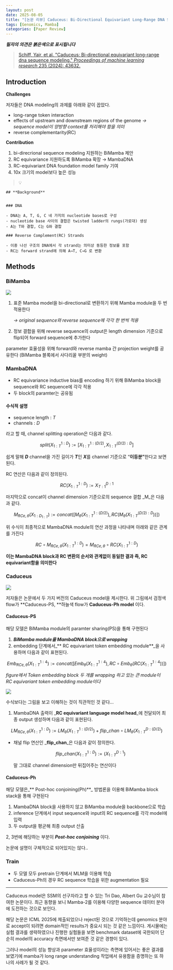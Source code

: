 ```yaml
---
layout: post
date: 2025-08-05
title: "[논문 리뷰] Caduceus: Bi-Directional Equivariant Long-Range DNA Sequence Modeling"
tags: [Genomics, Mamba]
categories: [Paper Review]
---
```


<span class="notion-red">_**필자의 의견은 붉은색으로 표시됩니다**_</span>


> [Schiff, Yair, et al. "Caduceus: Bi-directional equivariant long-range dna sequence modeling." ](https://pmc.ncbi.nlm.nih.gov/articles/PMC12189541/)[_Proceedings of machine learning research_](https://pmc.ncbi.nlm.nih.gov/articles/PMC12189541/)[ 235 (2024): 43632.](https://pmc.ncbi.nlm.nih.gov/articles/PMC12189541/)



## Introduction


**Challenges**


저자들은 DNA modeling의 과제를 아래와 같이 꼽았다.

- long-range token interaction
- effects of upstream and downstream regions of the genome 
_→ sequence model이 양방향 context를 처리해야 함을 의미_
- reverse complementarity(RC)

**Contribution**

1. bi-direcrional sequence modeling 지원하는 BiMamba 제안
1. RC equivariance 지원하도록 BiMamba 확장 → MambaDNA
1. RC-equivariant DNA foundation model family 기여
1. 10x 크기의 model보다 높은 성능

> 💡 


	## **Background**


	### DNA

	- DNA는 A, T, G, C 네 가지의 nucleotide bases로 구성
	- nucleotide base 사이의 결합은 twisted ladder의 rungs(가로대) 생성
	- A는 T와 결합, C는 G와 결합

	### Reverse Complement(RC) Strands

	- 이중 나선 구조의 DNA에서 각 strand는 의미상 동등한 정보를 포함
	- RC는 forward strand에 의해 A→T, C→G 로 변환


## Methods



### BiMamba


![](https://prod-files-secure.s3.us-west-2.amazonaws.com/542b861c-36a8-4051-84e5-8804b6728dba/2c247d59-7815-4980-99f0-8f0d21f445a7/image.png?X-Amz-Algorithm=AWS4-HMAC-SHA256&X-Amz-Content-Sha256=UNSIGNED-PAYLOAD&X-Amz-Credential=ASIAZI2LB466YCPM4T34%2F20250824%2Fus-west-2%2Fs3%2Faws4_request&X-Amz-Date=20250824T170052Z&X-Amz-Expires=3600&X-Amz-Security-Token=IQoJb3JpZ2luX2VjEPD%2F%2F%2F%2F%2F%2F%2F%2F%2F%2FwEaCXVzLXdlc3QtMiJGMEQCIADr68CHVGX9MJt7VIK8gNAe5e1coYZ6L5rfEWq1apqsAiA6kLJxaut933vi8RHGUbX78MELacP12jvzyz%2FAedaqzCr%2FAwhIEAAaDDYzNzQyMzE4MzgwNSIMW7Z6F%2FpD%2BMgj%2Fz%2BLKtwDInpsaX1Cf6vISJn09%2Fj3JHeiLLBORQODhkzxXFcPDeO1c8i3DxOKG0Z9h6Df2jcOajZz6XoMrYz7urWD6EQp57%2BIwf7cJmGXwTVOXONk%2BHIsQqdJwe5dsdhCGJdd6PHWggYh3yoEkGdT2wY%2BUCKDpg3mcm7RzpJ8DLe37RjyO8KK8oBFkJcDksGdhRQ9PfUkKZRDKeR9AcL3Z2BujQaA5jIAfQpHnxhsssiaTxW31N7MuzFjnY6fTMwZF2lMz5phRwZ9Kp9EV%2FQITI%2FkzWdHYDqvO8yaZ8bexdVpPZn0AjRkb4sRTP9zt%2BNDGzwlKQE5qvBhPBSl5nruxQQIfhdq0Bk%2FDYm3sWDYitrBe6YG4YS35QCS7CjuUmJZDrTfWU1UUlaq8n8AOIX4LpKDe1XtddhZ%2BH%2BuWGa9R9sJK%2F%2F9YcCFb4cUHCQmvlPm%2FcPoeizQiPTQg4nt%2Fw3Dbhm%2F3MT%2BhoPNGLnAYtnvrZe%2BIaIFEs0hbCFCkcahTCyLUp7T%2BEfUQFQkfwlhqtf3pe8Xmsb%2Frx0eVAU3QlilPbByQiTLA%2BKnaakrTCA2%2FAGBEZ80AKY%2F5x6rWseH%2FjVzC7h3uL7TlhpWFidYX8eBd2SoCg9Nz6LMY5uVh9Bj9NIWjf8ww9usxQY6pgF%2FHHpx52hBF6P2QB7CqgXnifFVCqacC8bg7MJWbUx0pT%2BJgcXXWl%2FsG3MuiPghcZzGgfS8mZ3NlQOZiP6SCTThV46UpKSsbp9t1o%2BUm47gdsCEghxu85tU3x72K2djKxn0POle3CsRbBxiAJWicrPHo5tpvJ5y0bud6iLEN2k8Zj3GJWiXCTWHDI2SK%2FpfYl37u%2BYbDm6kGExiYMH5Gr%2FtqFSJ8VqE&X-Amz-Signature=a52ad170a4d069ccdf91748467eb1f4fdee74a5b0c6884017c5ca3673510f89a&X-Amz-SignedHeaders=host&x-amz-checksum-mode=ENABLED&x-id=GetObject)

1. 표준 Mamba model을 bi-directional로 변환하기 위해 Mamba module을 두 번 적용한다

	_→ original sequence와 reverse sequence에 각각 한 번씩 적용_

1. 정보 결합을 위해 reverse sequence의 output은 length dimension 기준으로 flip되어 forward sequence에 추가한다

parameter 효율성을 위해 forward와 reverse mamba 간 projection weight를 공유한다 (BiMamba 블록에서 사다리꼴 부분의 weight)



### MambaDNA

- RC equivariance inductive bias를 encoding 하기 위해 BiMamba block을 sequence와 RC sequence에 각각 적용
- 두 block의 paramter는 공유됨


#### 수식적 설명

- sequence length : _T_
- channels : _D_

라고 할 때,  channel splitting operation은 다음과 같다.


$$
split(X^{1:D}_{1:T}):=[X^{1:(D/2)}_{1:T},X^{(D/2):D}_{1:T}]
$$


<span class="notion-red">쉽게 말해 </span><span class="notion-red">_**D**_</span><span class="notion-red"> channel을 가진 길이가 </span><span class="notion-red">_**T**_</span><span class="notion-red">인 </span><span class="notion-red">_**X**_</span><span class="notion-red">를 channel 기준으로 “</span><span class="notion-red">**이등분”**</span><span class="notion-red">한다고 보면 된다.</span>


RC 연산은 다음과 같이 정의된다.


$$
RC(X^{1:D}_{1:T}):=X^{D:1}_{T:1}
$$


마지막으로 concat이 channel dimension 기준으로의 sequence 결합 _M_은 다음과 같다.


$$
M_{RCe,\theta}(X_{1:D_{1:T}}):=concat([M_{\theta}(X^{1:(D/2)}_{1:T}),RC(M_{\theta}(X^{(D/2):D}_{1:T}))])
$$


위 수식이 최종적으로 MambaDNA module의 연산 과정을 나타내며 아래와 같은 관계를 가진다


$$
RC\circ M_{RCe,\theta}(X^{1:D}_{1:T}) = M_{RCe,\theta} \circ RC(X^{1:D}_{1:T})
$$


**이는 MambaDNA block과 RC 변환의 순서와 관계없이 동일한 결과 즉, RC equivariant함을 의미한다**



### Caduceus


![](https://prod-files-secure.s3.us-west-2.amazonaws.com/542b861c-36a8-4051-84e5-8804b6728dba/f94a60d7-8145-473b-aef9-7c68d3ec604a/image.png?X-Amz-Algorithm=AWS4-HMAC-SHA256&X-Amz-Content-Sha256=UNSIGNED-PAYLOAD&X-Amz-Credential=ASIAZI2LB466YCPM4T34%2F20250824%2Fus-west-2%2Fs3%2Faws4_request&X-Amz-Date=20250824T170052Z&X-Amz-Expires=3600&X-Amz-Security-Token=IQoJb3JpZ2luX2VjEPD%2F%2F%2F%2F%2F%2F%2F%2F%2F%2FwEaCXVzLXdlc3QtMiJGMEQCIADr68CHVGX9MJt7VIK8gNAe5e1coYZ6L5rfEWq1apqsAiA6kLJxaut933vi8RHGUbX78MELacP12jvzyz%2FAedaqzCr%2FAwhIEAAaDDYzNzQyMzE4MzgwNSIMW7Z6F%2FpD%2BMgj%2Fz%2BLKtwDInpsaX1Cf6vISJn09%2Fj3JHeiLLBORQODhkzxXFcPDeO1c8i3DxOKG0Z9h6Df2jcOajZz6XoMrYz7urWD6EQp57%2BIwf7cJmGXwTVOXONk%2BHIsQqdJwe5dsdhCGJdd6PHWggYh3yoEkGdT2wY%2BUCKDpg3mcm7RzpJ8DLe37RjyO8KK8oBFkJcDksGdhRQ9PfUkKZRDKeR9AcL3Z2BujQaA5jIAfQpHnxhsssiaTxW31N7MuzFjnY6fTMwZF2lMz5phRwZ9Kp9EV%2FQITI%2FkzWdHYDqvO8yaZ8bexdVpPZn0AjRkb4sRTP9zt%2BNDGzwlKQE5qvBhPBSl5nruxQQIfhdq0Bk%2FDYm3sWDYitrBe6YG4YS35QCS7CjuUmJZDrTfWU1UUlaq8n8AOIX4LpKDe1XtddhZ%2BH%2BuWGa9R9sJK%2F%2F9YcCFb4cUHCQmvlPm%2FcPoeizQiPTQg4nt%2Fw3Dbhm%2F3MT%2BhoPNGLnAYtnvrZe%2BIaIFEs0hbCFCkcahTCyLUp7T%2BEfUQFQkfwlhqtf3pe8Xmsb%2Frx0eVAU3QlilPbByQiTLA%2BKnaakrTCA2%2FAGBEZ80AKY%2F5x6rWseH%2FjVzC7h3uL7TlhpWFidYX8eBd2SoCg9Nz6LMY5uVh9Bj9NIWjf8ww9usxQY6pgF%2FHHpx52hBF6P2QB7CqgXnifFVCqacC8bg7MJWbUx0pT%2BJgcXXWl%2FsG3MuiPghcZzGgfS8mZ3NlQOZiP6SCTThV46UpKSsbp9t1o%2BUm47gdsCEghxu85tU3x72K2djKxn0POle3CsRbBxiAJWicrPHo5tpvJ5y0bud6iLEN2k8Zj3GJWiXCTWHDI2SK%2FpfYl37u%2BYbDm6kGExiYMH5Gr%2FtqFSJ8VqE&X-Amz-Signature=1af76dfd6d194b518b75480b3c57fc674f6d3430519f65714f1490dabac3b262&X-Amz-SignedHeaders=host&x-amz-checksum-mode=ENABLED&x-id=GetObject)


저자들은 논문에서 두 가지 버전의 Caduceus model을 제시한다. 위 그림에서 검정색 flow가 **Caduceus-PS, **하늘색 flow가 **Caduceus-Ph model** 이다.



#### Caduceus-PS


해당 모델은 BiMamba module의 paramter sharing(PS)을 통해 구현된다

1. _**BiMamba module을 MambaDNA block으로 wrapping**_
1. embedding 단계에서_** RC equivariant token embedding module**_을 사용하며 다음과 같이 표현된다.

$$
Emb_{RCe,\theta}(X^{1:4}_{1:T}):=concat([Emb_{\theta}(X^{1:4}_{1:T}),RC \circ Emb_{\theta}(RC(X^{1:4}_{1:T}))])
$$


_figure에서 Token embedding block 두 개를 wrapping 하고 있는 큰 module이 RC equivariant token embedding module이다_


![](https://prod-files-secure.s3.us-west-2.amazonaws.com/542b861c-36a8-4051-84e5-8804b6728dba/b175e4da-71eb-4e91-8c23-a06dabe673c9/image.png?X-Amz-Algorithm=AWS4-HMAC-SHA256&X-Amz-Content-Sha256=UNSIGNED-PAYLOAD&X-Amz-Credential=ASIAZI2LB466YCPM4T34%2F20250824%2Fus-west-2%2Fs3%2Faws4_request&X-Amz-Date=20250824T170052Z&X-Amz-Expires=3600&X-Amz-Security-Token=IQoJb3JpZ2luX2VjEPD%2F%2F%2F%2F%2F%2F%2F%2F%2F%2FwEaCXVzLXdlc3QtMiJGMEQCIADr68CHVGX9MJt7VIK8gNAe5e1coYZ6L5rfEWq1apqsAiA6kLJxaut933vi8RHGUbX78MELacP12jvzyz%2FAedaqzCr%2FAwhIEAAaDDYzNzQyMzE4MzgwNSIMW7Z6F%2FpD%2BMgj%2Fz%2BLKtwDInpsaX1Cf6vISJn09%2Fj3JHeiLLBORQODhkzxXFcPDeO1c8i3DxOKG0Z9h6Df2jcOajZz6XoMrYz7urWD6EQp57%2BIwf7cJmGXwTVOXONk%2BHIsQqdJwe5dsdhCGJdd6PHWggYh3yoEkGdT2wY%2BUCKDpg3mcm7RzpJ8DLe37RjyO8KK8oBFkJcDksGdhRQ9PfUkKZRDKeR9AcL3Z2BujQaA5jIAfQpHnxhsssiaTxW31N7MuzFjnY6fTMwZF2lMz5phRwZ9Kp9EV%2FQITI%2FkzWdHYDqvO8yaZ8bexdVpPZn0AjRkb4sRTP9zt%2BNDGzwlKQE5qvBhPBSl5nruxQQIfhdq0Bk%2FDYm3sWDYitrBe6YG4YS35QCS7CjuUmJZDrTfWU1UUlaq8n8AOIX4LpKDe1XtddhZ%2BH%2BuWGa9R9sJK%2F%2F9YcCFb4cUHCQmvlPm%2FcPoeizQiPTQg4nt%2Fw3Dbhm%2F3MT%2BhoPNGLnAYtnvrZe%2BIaIFEs0hbCFCkcahTCyLUp7T%2BEfUQFQkfwlhqtf3pe8Xmsb%2Frx0eVAU3QlilPbByQiTLA%2BKnaakrTCA2%2FAGBEZ80AKY%2F5x6rWseH%2FjVzC7h3uL7TlhpWFidYX8eBd2SoCg9Nz6LMY5uVh9Bj9NIWjf8ww9usxQY6pgF%2FHHpx52hBF6P2QB7CqgXnifFVCqacC8bg7MJWbUx0pT%2BJgcXXWl%2FsG3MuiPghcZzGgfS8mZ3NlQOZiP6SCTThV46UpKSsbp9t1o%2BUm47gdsCEghxu85tU3x72K2djKxn0POle3CsRbBxiAJWicrPHo5tpvJ5y0bud6iLEN2k8Zj3GJWiXCTWHDI2SK%2FpfYl37u%2BYbDm6kGExiYMH5Gr%2FtqFSJ8VqE&X-Amz-Signature=57c7693569756ac738c4e043b2258ae861c8d4fd606a25e246e43a1e5bc1c03e&X-Amz-SignedHeaders=host&x-amz-checksum-mode=ENABLED&x-id=GetObject)


<span class="notion-red">수식보다는 그림을 보고 이해하는 것이 직관적인 것 같다…</span>

1. MambaDNA 출력이 _**RC equivariant language model head**_에 전달되어 최종 output 생성하며 다음과 같이 표현된다.

$$
LM_{RCe,\theta}(X^{1:D}_{1:T}):= LM_{\theta}(X^{1:(D/2)}_{1:T})+flip\_chan\circ LM_{\theta}(X^{D:(D/2)}_{1:T})
$$

- 채널 flip 연산인 _**flip\_chan**_은 다음과 같이 정의한다.

	$$
	flip\_chan(X^{1:D}_{1:T}):=(X^{D:1}_{1:T})
	$$


	말 그대로 channel dimension만 뒤집어주는 연산이다



#### Caduceus-Ph


해당 모델은_** Post-hoc conjoining(Ph)**_ 방법론을 이용해 BiMamba block stack을 통해 구현된다

1. MambaDNA block을 사용하지 않고 BiMamba module을 backbone으로 학습
1. inference 단계에서 input sequence와 input의 RC sequence를 각각 model에 입력
1. 두 output을 평균해 최종 output 산출

2, 3번에 해당하는 부분이 _**Post-hoc conjoining**_ 이다.


<span class="notion-red">논문에 설명이 구체적으로 되어있지는 않다..</span>



### Train

- 두 모델 모두 pretrain 단계에서 MLM을 이용해 학습
- Caduceus-Ph의 경우 RC sequence 학습을 위한 augmentation 필요

---


<span class="notion-red">Caduceus model은 SSM의 선구자라고 할 수 있는 Tri Dao, Albert Gu 교수님이 참여한 논문이다. 최근 동향을 보니 Mamba-2를 이용해 다양한 sequence 데이터 분야에 도전하는 것으로 보인다.</span>


<span class="notion-red">해당 논문은 ICML 2025에 제출되었으나 reject된 것으로 기억하는데 genomics 분야로 accept이 되려면 domain적인 results가 중요시 되는 것 같은 느낌이다. 게시물에는 실험 결과를 생략하였으나 진행한 실험들을 보면 benchmark dataset에 국한되어 단순히 model의 accuracy 측면에서만 보여준 것 같은 경향이 있다.</span>


<span class="notion-red">그러나 model의 성능 향상과 parameter 효율성이라는 측면에 있어서는 좋은 결과를 보였기에 mamba가 long range understanding 작업에서 유용함을 증명하는 또 하나의 사례가 될 것 같다.</span>

